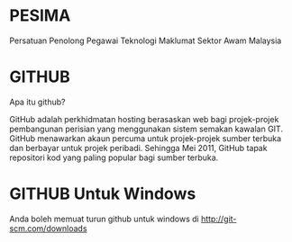 PESIMA
=======

Persatuan Penolong Pegawai Teknologi Maklumat Sektor Awam Malaysia

GITHUB
======

Apa itu github?

GitHub adalah perkhidmatan hosting berasaskan web bagi projek-projek pembangunan perisian yang menggunakan sistem semakan kawalan GIT.
GitHub menawarkan akaun percuma untuk projek-projek sumber terbuka dan berbayar untuk projek peribadi.
Sehingga Mei 2011, GitHub tapak repositori kod yang paling popular bagi sumber terbuka. 



GITHUB Untuk Windows
======

Anda boleh memuat turun github untuk windows di http://git-scm.com/downloads